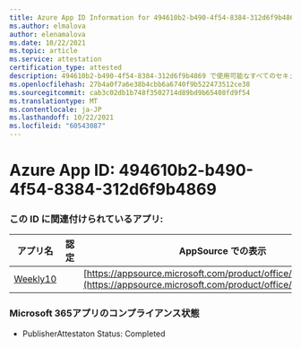 ```yaml
---
title: Azure App ID Information for 494610b2-b490-4f54-8384-312d6f9b4869
ms.author: elmalova
author: elenamalova
ms.date: 10/22/2021
ms.topic: article
ms.service: attestation
certification_type: attested
description: 494610b2-b490-4f54-8384-312d6f9b4869 で使用可能なすべてのセキュリティおよびコンプライアンス情報。
ms.openlocfilehash: 27b4a0f7a6e38b4cbb6a6740f9b522473512ce38
ms.sourcegitcommit: cab3c02db1b748f3502714d89bd9b65408fd9f54
ms.translationtype: MT
ms.contentlocale: ja-JP
ms.lasthandoff: 10/22/2021
ms.locfileid: "60543087"
---
```

# <a name="azure-app-id-494610b2-b490-4f54-8384-312d6f9b4869"></a>Azure App ID: 494610b2-b490-4f54-8384-312d6f9b4869


### <a name="apps-associated-with-this-id"></a>この ID に関連付けられているアプリ:
| **アプリ名** | **認定** | **AppSource での表示** |
|--------------|---------------|-----------------------|
| [Weekly10](https://docs.microsoft.com/microsoft-365-app-certification/forward/WA200001441) |  | [https://appsource.microsoft.com/product/office/WA200001441](https://appsource.microsoft.com/product/office/WA200001441) |

### <a name="microsoft-365-app-compliance-status"></a>Microsoft 365アプリのコンプライアンス状態
- PublisherAttestaton Status: Completed
